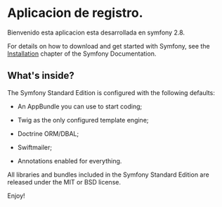 Aplicacion de registro.
========================

Bienvenido esta aplicacion esta desarrollada en symfony 2.8.

For details on how to download and get started with Symfony, see the
[Installation][1] chapter of the Symfony Documentation.

What's inside?
--------------

The Symfony Standard Edition is configured with the following defaults:

  * An AppBundle you can use to start coding;

  * Twig as the only configured template engine;

  * Doctrine ORM/DBAL;

  * Swiftmailer;

  * Annotations enabled for everything.


All libraries and bundles included in the Symfony Standard Edition are
released under the MIT or BSD license.

Enjoy!

[1]:  https://symfony.com/doc/2.8/book/installation.html
